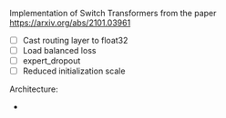Implementation of Switch Transformers from the paper https://arxiv.org/abs/2101.03961

- [ ] Cast routing layer to float32
- [ ] Load balanced loss
- [ ] expert_dropout
- [ ] Reduced initialization scale

Architecture:

-
